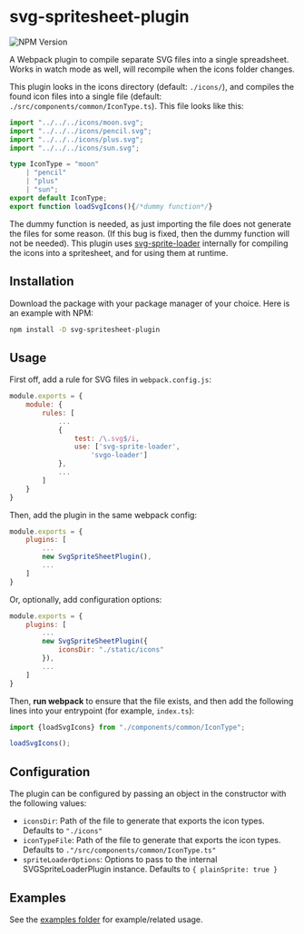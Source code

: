 # svg-spritesheet-plugin
![NPM Version](https://img.shields.io/npm/v/svg-spritesheet-plugin?logo=npm)

A Webpack plugin to compile separate SVG files into a single spreadsheet. Works in watch mode as well, will recompile when the icons folder changes.

This plugin looks in the icons directory (default: `./icons/`), and compiles the found icon files into a single file (default: `./src/components/common/IconType.ts`). This file looks like this:
```ts
import "../../../icons/moon.svg";
import "../../../icons/pencil.svg";
import "../../../icons/plus.svg";
import "../../../icons/sun.svg";

type IconType = "moon"
    | "pencil"
    | "plus"
    | "sun";
export default IconType;
export function loadSvgIcons(){/*dummy function*/}
```
The dummy function is needed, as just importing the file does not generate the files for some reason. (If this bug is fixed, then the dummy function will not be needed).
This plugin uses [svg-sprite-loader](https://github.com/JetBrains/svg-sprite-loader/) internally for compiling the icons into a spritesheet, and for using them at runtime.


## Installation
Download the package with your package manager of your choice. Here is an example with NPM:
```sh
npm install -D svg-spritesheet-plugin
```

## Usage
First off, add a rule for SVG files in `webpack.config.js`:
```js
module.exports = {
    module: {
        rules: [
            ...
            {
                test: /\.svg$/i,
                use: ['svg-sprite-loader',
                    'svgo-loader']
            },
            ...
        ]
    }
}
```
Then, add the plugin in the same webpack config:
```js
module.exports = {
    plugins: [
        ...
        new SvgSpriteSheetPlugin(),
        ...
    ]
}
```
Or, optionally, add configuration options:
```js
module.exports = {
    plugins: [
        ...
        new SvgSpriteSheetPlugin({
            iconsDir: "./static/icons"
        }),
        ...
    ]
}
```

Then, **run webpack** to ensure that the file exists, and then add the following lines into your entrypoint (for example, `index.ts`):
```ts
import {loadSvgIcons} from "./components/common/IconType";

loadSvgIcons();
```



## Configuration
The plugin can be configured by passing an object in the constructor with the following values:
- `iconsDir`: Path of the file to generate that exports the icon types. Defaults to `"./icons"`
- `iconTypeFile`: Path of the file to generate that exports the icon types. Defaults to `."/src/components/common/IconType.ts"`
- `spriteLoaderOptions`: Options to pass to the internal SVGSpriteLoaderPlugin instance. Defaults to `{ plainSprite: true }`

## Examples
See the [examples folder](examples) for example/related usage.
